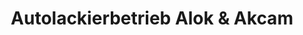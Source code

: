 ---
title: "Autolackierbetrieb Alok & Akcam"
url: /bad-reichenhall/autolackierbetrieb-alok-und-akcam/
shop: Autowerkstatt
---